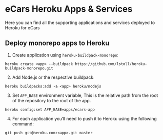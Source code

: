 # eCars Heroku Apps & Services

Here you can find all the supporting applications and services deployed to Heroku for eCars

## Deploy monorepo apps to Heroku

1.  Create application using `heroku-buildpack-monorepo`:

```
heroku create <app> --buildpack https://github.com/lstoll/heroku-buildpack-monorepo.git
```

2.  Add Node.js or the respective buildpack:

```
heroku buildpacks:add -a <app> heroku/nodejs
```

3. Set `APP_BASE` environment variable, This is the relative path from the root of the repository to the root of the app.

```
heroku config:set APP_BASE=apps/ecars-app
```

4. For each application you'll need to push it to Heroku using the following command:

```
git push git@heroku.com:<app>.git master
```
